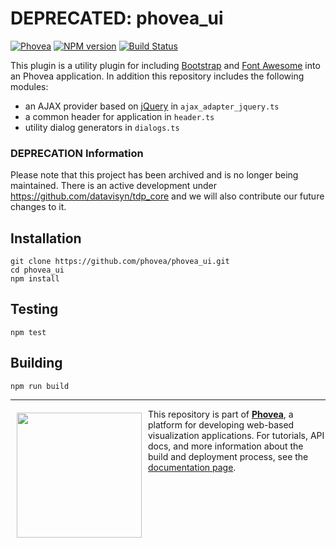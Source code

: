 DEPRECATED: phovea_ui 
=====================
[![Phovea][phovea-image]][phovea-url] [![NPM version][npm-image]][npm-url] [![Build Status][circleci-image]][circleci-url]

This plugin is a utility plugin for including [Bootstrap](http://getbootstrap.com/) and [Font Awesome](http://fontawesome.io) into an Phovea application. In addition this repository includes the following modules:
 
 * an AJAX provider based on [jQuery](http://jquery.com/) in `ajax_adapter_jquery.ts`
 * a common header for application in `header.ts`
 * utility dialog generators in `dialogs.ts`

### DEPRECATION Information
Please note that this project has been archived and is no longer being maintained. There is an active development under https://github.com/datavisyn/tdp_core and we will also contribute our future changes to it.

Installation
------------

```
git clone https://github.com/phovea/phovea_ui.git
cd phovea_ui
npm install
```

Testing
-------

```
npm test
```

Building
--------

```
npm run build
```



***

<a href="https://caleydo.org"><img src="http://caleydo.org/assets/images/logos/caleydo.svg" align="left" width="200px" hspace="10" vspace="6"></a>
This repository is part of **[Phovea](http://phovea.caleydo.org/)**, a platform for developing web-based visualization applications. For tutorials, API docs, and more information about the build and deployment process, see the [documentation page](http://phovea.caleydo.org).


[phovea-image]: https://img.shields.io/badge/Phovea-Client%20Plugin-F47D20.svg
[phovea-url]: https://phovea.caleydo.org
[npm-image]: https://badge.fury.io/js/phovea_ui.svg
[npm-url]: https://npmjs.org/package/phovea_ui
[circleci-image]: https://circleci.com/gh/phovea/phovea_ui.svg?style=shield
[circleci-url]: https://circleci.com/gh/phovea/phovea_ui

